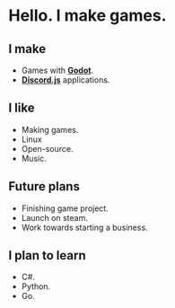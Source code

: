 # Hello. I make games.

## I make

- Games with **[Godot](https://github.com/godotengine/godot)**.
- **[Discord.js](https://github.com/discordjs/discord.js/)** applications.

## I like

- Making games.
- Linux
- Open-source.
- Music.

## Future plans

- Finishing game project.
- Launch on steam.
- Work towards starting a business.

## I plan to learn

- C#.
- Python.
- Go.
